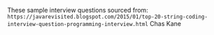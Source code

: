 These sample interview questions sourced from:
```https://javarevisited.blogspot.com/2015/01/top-20-string-coding-interview-question-programming-interview.html```
Chas Kane

